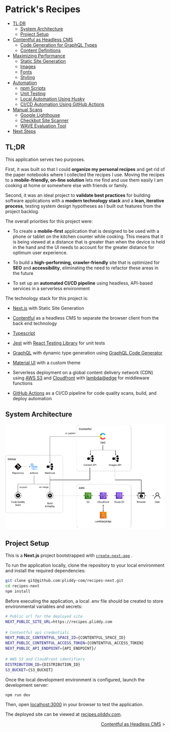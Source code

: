 # Patrick's Recipes

- [TL;DR](#tldr)
  - [System Architecture](#system-architecture)
  - [Project Setup](#project-setup)
- [Contentful as Headless CMS](docs/contentful.md)
  - [Code Generation for GraphQL Types](docs/contentful.md#code-generation-for-graphql-types)
  - [Content Definitions](docs/contentful.md#content-definitions)
- [Maximizing Performance](docs/performance.md)
  - [Static Site Generation](docs/performance.md#static-site-generation)
  - [Images](docs/performance.md#images)
  - [Fonts](docs/performance.md#fonts)
  - [Styling](docs/performance.md#styling)
- [Automation](docs/automation.md)
  - [npm Scripts](docs/automation.md#npm-scripts)
  - [Unit Testing](docs/automation.md#unit-testing)
  - [Local Automation Using Husky](docs/automation.md#local-automation-using-husky)
  - [CI/CD Automation Using GitHub Actions](docs/automation.md#cicd-automation-using-github-actions)
- [Manual Scans](docs/manual-scans.md)
  - [Google Lighthouse](docs/manual-scans.md#google-lighthouse)
  - [Checkbot Site Scanner](docs/manual-scans.md#checkbot-site-scanner)
  - [WAVE Evaluation Tool](docs/manual-scans.md#wave-evaluation-tool)
- [Next Steps](docs/next-steps.md)

## TL;DR

This application serves two purposes.

First, it was built so that I could **organize my personal recipes** and get rid of the paper notebooks where I collected the recipes I use. Moving the recipes to a **mobile-friendly, on-line solution** lets me find and use them easily I am cooking at home or somewhere else with friends or family.

Second, it was an ideal project to **validate best practices** for building software applications with a **modern technology stack** and a **lean, iterative process**, testing system design hypotheses as I built out features from the project backlog.

The overall priorities for this project were:

- To create a **mobile-first** application that is designed to be used with a phone or tablet on the kitchen counter while cooking. This means that it is being viewed at a distance that is greater than when the device is held in the hand and the UI needs to account for the greater distance for optimum user experience.

- To build a **high-performing, crawler-friendly** site that is optimized for **SEO** and **accessibility**, eliminating the need to refactor these areas in the future

- To set up an **automated CI/CD pipeline** using headless, API-based services in a serverless environment

The technology stack for this project is:

- <a href="https://nextjs.org/" target="_blank">Next.js</a> with Static Site Generation

- <a href="https://www.contentful.com/" target="_blank">Contentful</a> as a headless CMS to separate the browser client from the back end technology

- <a href="https://www.typescriptlang.org/" target="_blank">Typescript</a>

- <a href="https://jestjs.io/" target="_blank">Jest</a> with <a href="https://testing-library.com/docs/react-testing-library/intro/" target="_blank">React Testing Library</a> for unit tests

- <a href="https://graphql.org/" target="_blank">GraphQL</a> with dynamic type generation using <a href="https://the-guild.dev/graphql/codegen" target="_blank">GraphQL Code Generator</a>

- <a href="https://mui.com/" target="_blank">Material UI</a> with a custom theme

- Serverless deployment on a global content delivery network (CDN) using <a href="https://aws.amazon.com/s3/" target="_blank">AWS S3</a> and <a href="https://aws.amazon.com/cloudfront/" target="_blank">Cloudfront</a> with <a href="https://aws.amazon.com/lambda/edge/" target="_blank">lambda@edge</a> for middleware functions

- <a href="https://docs.github.com/en/actions" target="_blank">GitHub Actions</a> as a CI/CD pipeline for code quality scans, build, and deploy automation

## System Architecture

  <img src="docs/assets/architecture.png" alt="system architecture"/>

## Project Setup

This is a **Next.js** project bootstrapped with <a href="https://github.com/vercel/next.js/tree/canary/packages/create-next-app" target="_blank">`create-next-app`</a> .

To run the application locally, clone the repository to your local environment and install the required dependencies:

```bash
git clone git@github.com:pliddy-com/recipes-next.git
cd recipes-next
npm install
```

Before executing the application, a local .env file should be created to store environmental variables and secrets:

```bash
# Public url for the deployed site
NEXT_PUBLIC_SITE_URL=https://recipes.pliddy.com

# Contentful api credentials
NEXT_PUBLIC_CONTENTFUL_SPACE_ID={CONTENTFUL_SPACE_ID}
NEXT_PUBLIC_CONTENTFUL_ACCESS_TOKEN={CONTENTFUL_ACCESS_TOKEN}
NEXT_PUBLIC_API_ENDPOINT={API_ENDPOINT}/

# AWS S3 and CloudFront identifiers
DISTRIBUTION_ID={DISTRIBUTION_ID}
S3_BUCKET={S3_BUCKET}

```

Once the local development environment is configured, launch the development server:

```bash
npm run dev
```

Then, open [localhost:3000](http://localhost:3000) in your browser to test the application.

The deployed site can be viewed at <a href="https://recipes.pliddy.com" target="_blank">recipes.pliddy.com</a>.

<p style="text-align:left;">
    <span style="float:right;">
        <a href="docs/contentful.md">Contentful as Headless CMS</a> >
    </span>
</p>
